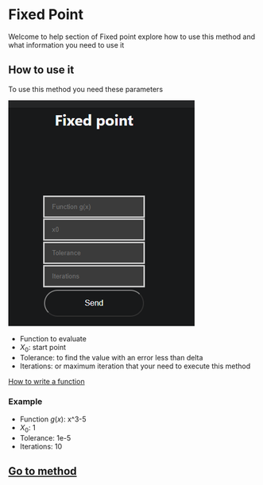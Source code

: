 # Fixed Point

Welcome to help section of Fixed point explore how to use this method and what information you need to use it

## How to use it

To use this method you need these parameters

![Input](../../static/img/blog/fixedpoint)

- Function to evaluate
- $X_0$: start point
- Tolerance: to find the value with an error less than delta
- Iterations: or maximum iteration that your need to execute this method

[How to write a function](../../team/equations)

### Example 

-   Function $g(x)$: x^3-5
-   $X_0$: 1
-   Tolerance: 1e-5
-   Iterations: 10

## [Go to method](../../methods/fixedpoint)